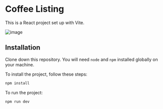 # Coffee Listing

This is a React project set up with Vite.

![image](https://github.com/BomanStatic/Coffee-Listing-/assets/133013695/4ec708c8-7807-4901-be83-cb3338bf79fc)

## Installation

Clone down this repository. You will need `node` and `npm` installed globally on your machine.

To install the project, follow these steps:

```sh
npm install
```

To run the project:

```sh
npm run dev
```
